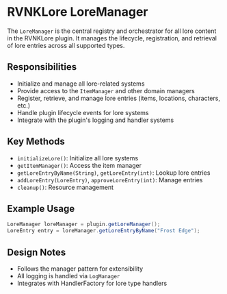 # RVNKLore LoreManager

The `LoreManager` is the central registry and orchestrator for all lore content in the RVNKLore plugin. It manages the lifecycle, registration, and retrieval of lore entries across all supported types.

## Responsibilities
- Initialize and manage all lore-related systems
- Provide access to the `ItemManager` and other domain managers
- Register, retrieve, and manage lore entries (items, locations, characters, etc.)
- Handle plugin lifecycle events for lore systems
- Integrate with the plugin's logging and handler systems

## Key Methods
- `initializeLore()`: Initialize all lore systems
- `getItemManager()`: Access the item manager
- `getLoreEntryByName(String)`, `getLoreEntry(int)`: Lookup lore entries
- `addLoreEntry(LoreEntry)`, `approveLoreEntry(int)`: Manage entries
- `cleanup()`: Resource management

## Example Usage
```java
LoreManager loreManager = plugin.getLoreManager();
LoreEntry entry = loreManager.getLoreEntryByName("Frost Edge");
```

## Design Notes
- Follows the manager pattern for extensibility
- All logging is handled via `LogManager`
- Integrates with HandlerFactory for lore type handlers
